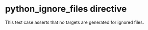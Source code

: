 # python_ignore_files directive

This test case asserts that no targets are generated for ignored files.
